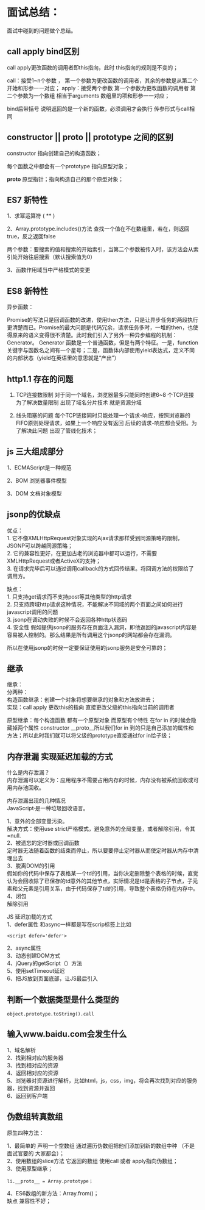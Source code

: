# 面试总结：

面试中碰到的问题做个总结。

## call apply bind区别

call apply更改函数的调用者即this指向，此时 this指向的规则是不变的；

call：接受1~n个参数 ， 第一个参数为更改函数的调用者，其余的参数是从第二个开始和形参一一对应；
apply：接受两个参数 第一个参数为更改函数的调用者 第二个参数为一个数组 相当于arguments 数组里的项和形参一一对应；

bind后带括号 说明返回的是一个新的函数，必须调用才会执行 传参形式与call相同

## constructor || __proto__ || prototype 之间的区别

constructor 指向创建自己的构造函数；

每个函数之中都会有一个prototype 指向原型对象；

__proto__ 原型指针；指向构造自己的那个原型对象；

## ES7 新特性

1、求幂运算符 ( ** )
    
2、Array.prototype.includes()方法
查找一个值在不在数组里，若在，则返回true，反之返回false

两个参数：要搜索的值和搜索的开始索引，当第二个参数被传入时，该方法会从索引处开始往后搜索（默认搜索值为0）

3、函数作用域当中严格模式的变更

## ES8 新特性

异步函数：

Promise的写法只是回调函数的改进，使用then方法，只是让异步任务的两段执行更清楚而已。Promise的最大问题是代码冗余，请求任务多时，一堆的then，也使得原来的语义变得很不清楚。此时我们引入了另外一种异步编程的机制：Generator。
Generator 函数是一个普通函数，但是有两个特征。一是，function关键字与函数名之间有一个星号；二是，函数体内部使用yield表达式，定义不同的内部状态（yield在英语里的意思就是“产出”）

## http1.1 存在的问题

1. TCP连接数限制
    对于同一个域名，浏览器最多只能同时创建6~8 个TCP连接 为了解决数量限制 出现了域名分片技术 就是资源分域

2. 线头阻塞的问题
    每个TCP链接同时只能处理一个请求-响应，按照浏览器的FIFO原则处理请求，如果上一个响应没有返回 后续的请求-响应都会受阻。为了解决此问题 出现了管线化技术；

## js 三大组成部分

1、ECMAScript是一种规范

2、BOM 浏览器事件模型

3、DOM 文档对象模型

## jsonp的优缺点

优点：  
	1. 它不像XMLHttpRequest对象实现的Ajax请求那样受到同源策略的限制，JSONP可以跨越同源策略；  
	2. 它的兼容性更好，在更加古老的浏览器中都可以运行，不需要XMLHttpRequest或者ActiveX的支持；  
	3. 在请求完毕后可以通过调用callback的方式回传结果。将回调方法的权限给了调用方。  

缺点：  
	1. 只支持get请求而不支持post等其他类型的http请求  
	2. 只支持跨域http请求这种情况，不能解决不同域的两个页面之间如何进行javascript调用的问题   
	3. jsonp在调动失败的时候不会返回各种http状态码  
	4. 安全性 假如提供jsonp的服务存在页面注入漏洞，即他返回的javascript内容是容易被人控制的。那么结果是所有调用这个jsonp的网站都会存在漏洞。  

所以在使用jsonp的时候一定要保证使用的jsonp服务是安全可靠的；  

## 继承
 
继承：  
分两种：  
构造函数继承：创建一个对象将想要继承的对象和方法放进去；  
实现：call apply 更改this的指向 直接更改父级的this指向当前的调用者  

原型继承：每个构造函数 都有一个原型对象 而原型有个特性 在for in 的时候会隐藏掉两个属性 constructor __proto__所以我们for in 到的只是自己添加的属性和方法；所以此时我们就可以将父级的prototype直接通过for in给子级；  

## 内存泄漏 实现延迟加载的方式

什么是内存泄漏？  
内存泄漏可以定义为：应用程序不需要占用内存的时候，内存没有被系统回收或可用内存池回收。  

内存泄漏出现的几种情况  
JavaScript·是一种垃圾回收语言。  

1、意外的全部变量污染。  
解决方式：使用use strict严格模式，避免意外的全局变量，或者解除引用，令其=null.  
2、被遗忘的定时器或回调函数  
定时器无法随着函数的结束而停止，所以要要停止定时器从而使定时器从内存中清理出去  
3、脱离DOM的引用  
假如你的代码中保存了表格某一个td的引用，当你决定删除整个表格的时候，直觉认为会回收除了已保存的td意外的其他节点，实际情况是td是表格的子节点，子元素和父元素是引用关系，由于代码保存了td的引用，导致整个表格仍待在内存中。  
4、闭包  
解除引用  

JS  延迟加载的方式  
1、defer属性   和async一样都是写在scrip标签上比如
```
<script defer='defer'>  
```
2、async属性  
3、动态创建DOM方式  
4、jQuery的getScript（）方法  
5、使用setTimeout延迟  
6、把JS放到页面底部，让JS最后引入  

## 判断一个数据类型是什么类型的
```
object.prototype.toString().call
```

## 输入www.baidu.com会发生什么

1、域名解析  
2、找到相对应的服务器  
3、找到相对应的资源  
4、返回相对应的资源  
5、浏览器对资源进行解析，比如html，js，css，img，将会再次找到对应的服务器，找到资源并返回  
6、返回到客户端  

## 伪数组转真数组

原生四种方法：  

1、最简单的 声明一个空数组 通过遍历伪数组把他们添加到新的数组中种 （不是面试官要的 大家都会）；  
2、使用数组的slice方法 它返回的数组 使用call 或者 apply指向伪数组；  
3、使用原型继承；
```
li.__proto__ = Array.prototype；
```
4、ES6数组的新方法：Array.from()；  
缺点 兼容性不好；